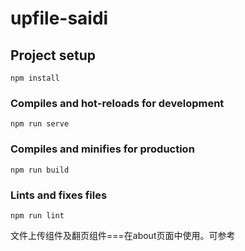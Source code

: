 # upfile-saidi

## Project setup
```
npm install
```

### Compiles and hot-reloads for development
```
npm run serve
```

### Compiles and minifies for production
```
npm run build
```

### Lints and fixes files
```
npm run lint
```
文件上传组件及翻页组件===在about页面中使用。可参考
